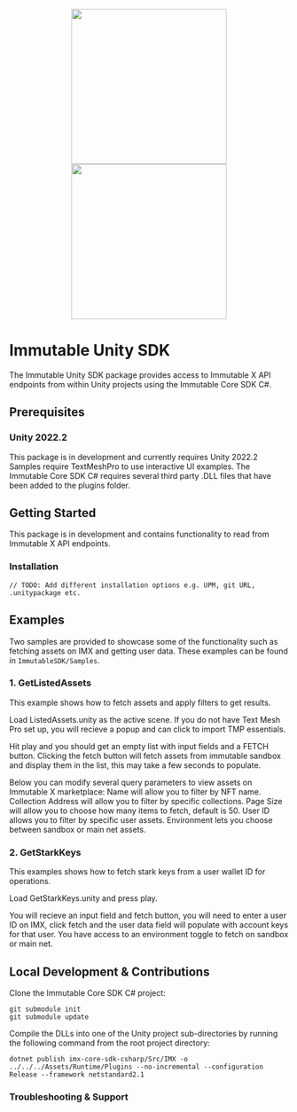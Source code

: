 <div align="center">
  <p align="center">
    <a  href="https://docs.x.immutable.com/docs">
      <img src="https://cdn.dribbble.com/users/1299339/screenshots/7133657/media/837237d447d36581ebd59ec36d30daea.gif" width="280"/>
      <img src="https://cdn.fs.brandfolder.com/bx0Rp4uvSMSnwZdx0iOR" width="280" />
    </a>
  </p>
</div>

# Immutable Unity SDK
The Immutable Unity SDK package provides access to Immutable X API endpoints from within Unity projects using the Immutable Core SDK C#.

## Prerequisites
### Unity 2022.2
This package is in development and currently requires Unity 2022.2
Samples require TextMeshPro to use interactive UI examples.
The Immutable Core SDK C# requires several third party .DLL files that have been added to the plugins folder.

## Getting Started
This package is in development and contains functionality to read from Immutable X API endpoints.

### Installation
`// TODO: Add different installation options e.g. UPM, git URL, .unitypackage etc.`

## Examples

Two samples are provided to showcase some of the functionality such as fetching assets on IMX and getting user data.
These examples can be found in `ImmutableSDK/Samples`.

### 1. GetListedAssets
This example shows how to fetch assets and apply filters to get results.

Load ListedAssets.unity as the active scene. If you do not have Text Mesh Pro set up, you will recieve a popup and can click to import TMP essentials.

Hit play and you should get an empty list with input fields and a FETCH button. Clicking the fetch button will fetch assets from immutable sandbox and display them in the list, this may take a few seconds to populate.

Below you can modify several query parameters to view assets on Immutable X marketplace:
Name will allow you to filter by NFT name.
Collection Address will allow you to filter by specific collections.
Page Size will allow you to choose how many items to fetch, default is 50.
User ID allows you to filter by specific user assets.
Environment lets you choose between sandbox or main net assets.

### 2. GetStarkKeys
This examples shows how to fetch stark keys from a user wallet ID for operations.

Load GetStarkKeys.unity and press play.

You will recieve an input field and fetch button, you will need to enter a user ID on IMX, click fetch and the user data field will populate with account keys for that user.
You have access to an environment toggle to fetch on sandbox or main net.

## Local Development & Contributions

Clone the Immutable Core SDK C# project:
```
git submodule init
git submodule update
```
Compile the DLLs into one of the Unity project sub-directories by running the following command from the root project directory:
```
dotnet publish imx-core-sdk-csharp/Src/IMX -o ../../../Assets/Runtime/Plugins --no-incremental --configuration Release --framework netstandard2.1
```

### Troubleshooting & Support